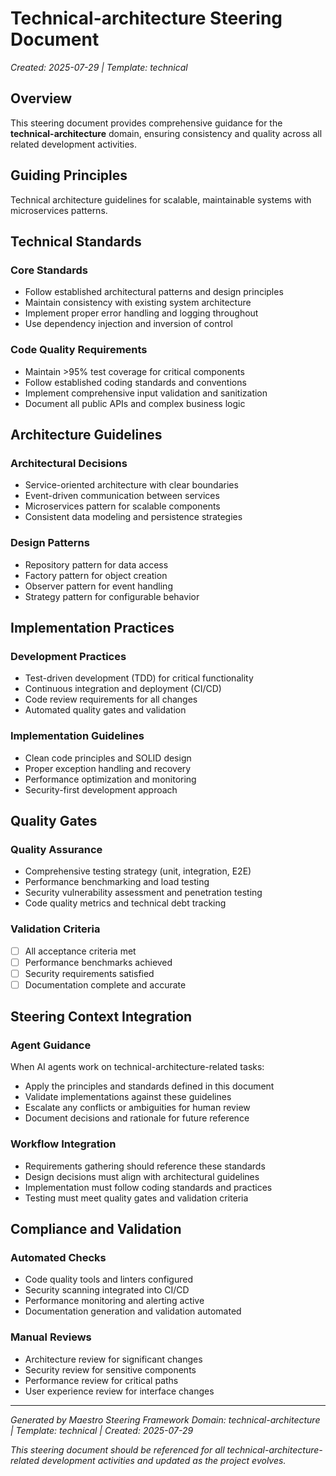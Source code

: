 # Technical-architecture Steering Document

*Created: 2025-07-29 | Template: technical*

## Overview

This steering document provides comprehensive guidance for the **technical-architecture** domain, ensuring consistency and quality across all related development activities.

## Guiding Principles

Technical architecture guidelines for scalable, maintainable systems with microservices patterns.

## Technical Standards

### Core Standards

- Follow established architectural patterns and design principles
- Maintain consistency with existing system architecture
- Implement proper error handling and logging throughout
- Use dependency injection and inversion of control

### Code Quality Requirements

- Maintain >95% test coverage for critical components
- Follow established coding standards and conventions
- Implement comprehensive input validation and sanitization
- Document all public APIs and complex business logic

## Architecture Guidelines

### Architectural Decisions

- Service-oriented architecture with clear boundaries
- Event-driven communication between services
- Microservices pattern for scalable components
- Consistent data modeling and persistence strategies

### Design Patterns

- Repository pattern for data access
- Factory pattern for object creation
- Observer pattern for event handling
- Strategy pattern for configurable behavior

## Implementation Practices

### Development Practices

- Test-driven development (TDD) for critical functionality
- Continuous integration and deployment (CI/CD)
- Code review requirements for all changes
- Automated quality gates and validation

### Implementation Guidelines

- Clean code principles and SOLID design
- Proper exception handling and recovery
- Performance optimization and monitoring
- Security-first development approach

## Quality Gates

### Quality Assurance

- Comprehensive testing strategy (unit, integration, E2E)
- Performance benchmarking and load testing
- Security vulnerability assessment and penetration testing
- Code quality metrics and technical debt tracking

### Validation Criteria

- [ ] All acceptance criteria met
- [ ] Performance benchmarks achieved
- [ ] Security requirements satisfied
- [ ] Documentation complete and accurate

## Steering Context Integration

### Agent Guidance

When AI agents work on technical-architecture-related tasks:

- Apply the principles and standards defined in this document
- Validate implementations against these guidelines
- Escalate any conflicts or ambiguities for human review
- Document decisions and rationale for future reference

### Workflow Integration

- Requirements gathering should reference these standards
- Design decisions must align with architectural guidelines
- Implementation must follow coding standards and practices
- Testing must meet quality gates and validation criteria

## Compliance and Validation

### Automated Checks

- Code quality tools and linters configured
- Security scanning integrated into CI/CD
- Performance monitoring and alerting active
- Documentation generation and validation automated

### Manual Reviews

- Architecture review for significant changes
- Security review for sensitive components
- Performance review for critical paths
- User experience review for interface changes

---

*Generated by Maestro Steering Framework*
*Domain: technical-architecture | Template: technical | Created: 2025-07-29*

*This steering document should be referenced for all technical-architecture-related development activities and updated as the project evolves.*
